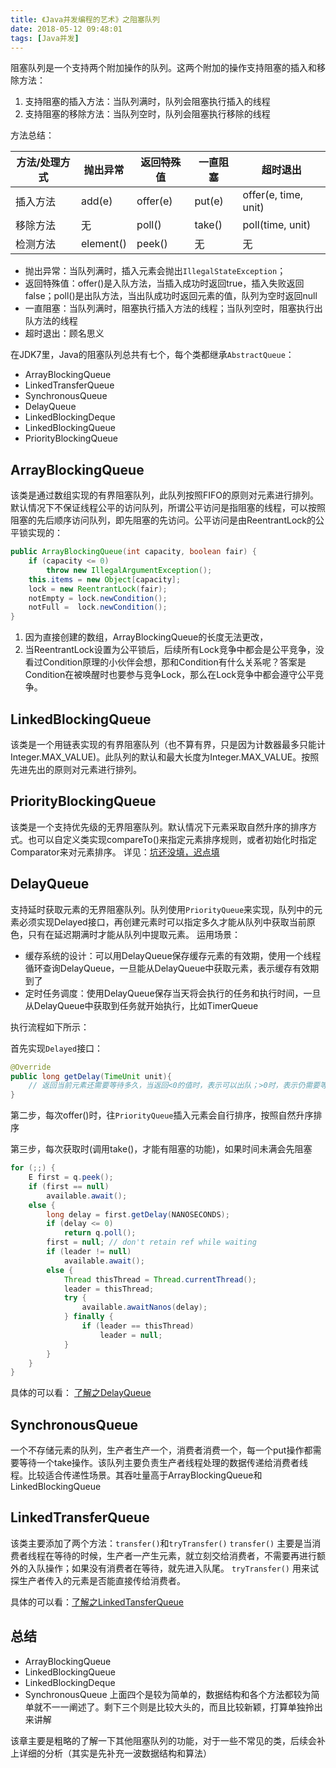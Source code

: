 ```yaml
---
title: 《Java并发编程的艺术》之阻塞队列
date: 2018-05-12 09:48:01
tags: [Java并发]
---
```


阻塞队列是一个支持两个附加操作的队列。这两个附加的操作支持阻塞的插入和移除方法：

1) 支持阻塞的插入方法：当队列满时，队列会阻塞执行插入的线程
2) 支持阻塞的移除方法：当队列空时，队列会阻塞执行移除的线程

方法总结：

| 方法/处理方式 | 抛出异常  | 返回特殊值 | 一直阻塞 | 超时退出             |
|---------------|-----------|------------|----------|----------------------|
| 插入方法      | add(e)    | offer(e)   | put(e)   | offer(e, time, unit) |
| 移除方法      | 无  | poll()     | take()   | poll(time, unit)     |
| 检测方法      | element() | peek()     | 无       | 无                   |

* 抛出异常：当队列满时，插入元素会抛出```IllegalStateException```；
* 返回特殊值：offer()是入队方法，当插入成功时返回true，插入失败返回false；poll()是出队方法，当出队成功时返回元素的值，队列为空时返回null
* 一直阻塞：当队列满时，阻塞执行插入方法的线程；当队列空时，阻塞执行出队方法的线程
* 超时退出：顾名思义

在JDK7里，Java的阻塞队列总共有七个，每个类都继承```AbstractQueue```：

* ArrayBlockingQueue
* LinkedTransferQueue
* SynchronousQueue
* DelayQueue
* LinkedBlockingDeque
* LinkedBlockingQueue
* PriorityBlockingQueue

## ArrayBlockingQueue
该类是通过数组实现的有界阻塞队列，此队列按照FIFO的原则对元素进行排列。默认情况下不保证线程公平的访问队列，所谓公平访问是指阻塞的线程，可以按照阻塞的先后顺序访问队列，即先阻塞的先访问。公平访问是由ReentrantLock的公平锁实现的：
```java
public ArrayBlockingQueue(int capacity, boolean fair) {
    if (capacity <= 0)
        throw new IllegalArgumentException();
    this.items = new Object[capacity];
    lock = new ReentrantLock(fair);
    notEmpty = lock.newCondition();
    notFull =  lock.newCondition();
}
```
1. 因为直接创建的数组，ArrayBlockingQueue的长度无法更改，
2. 当ReentrantLock设置为公平锁后，后续所有Lock竞争中都会是公平竞争，没看过Condition原理的小伙伴会想，那和Condition有什么关系呢？答案是Condition在被唤醒时也要参与竞争Lock，那么在Lock竞争中都会遵守公平竞争。

## LinkedBlockingQueue
该类是一个用链表实现的有界阻塞队列（也不算有界，只是因为计数器最多只能计Integer.MAX_VALUE)。此队列的默认和最大长度为Integer.MAX_VALUE。按照先进先出的原则对元素进行排列。

## PriorityBlockingQueue
该类是一个支持优先级的无界阻塞队列。默认情况下元素采取自然升序的排序方式。也可以自定义类实现compareTo()来指定元素排序规则，或者初始化时指定Comparator来对元素排序。
详见：[坑还没填，迟点填]()

## DelayQueue
支持延时获取元素的无界阻塞队列。队列使用```PriorityQueue```来实现，队列中的元素必须实现Delayed接口，再创建元素时可以指定多久才能从队列中获取当前原色，只有在延迟期满时才能从队列中提取元素。
运用场景：
* 缓存系统的设计：可以用DelayQueue保存缓存元素的有效期，使用一个线程循环查询DelayQueue，一旦能从DelayQueue中获取元素，表示缓存有效期到了
* 定时任务调度：使用DelayQueue保存当天将会执行的任务和执行时间，一旦从DelayQueue中获取到任务就开始执行，比如TimerQueue

执行流程如下所示：

 首先实现```Delayed```接口：
 ```java
 @Override
 public long getDelay(TimeUnit unit){
     // 返回当前元素还需要等待多久，当返回<0的值时，表示可以出队；>0时，表示仍需要等待
 }
 ```

第二步，每次offer()时，往```PriorityQueue```插入元素会自行排序，按照自然升序排序

第三步，每次获取时(调用take()，才能有阻塞的功能)，如果时间未满会先阻塞
```java
for (;;) {
    E first = q.peek();
    if (first == null)
        available.await();
    else {
        long delay = first.getDelay(NANOSECONDS);
        if (delay <= 0)
            return q.poll();
        first = null; // don't retain ref while waiting
        if (leader != null)
            available.await();
        else {
            Thread thisThread = Thread.currentThread();
            leader = thisThread;
            try {
                available.awaitNanos(delay);
            } finally {
                if (leader == thisThread)
                    leader = null;
            }
        }
    }
}
```
具体的可以看： [了解之DelayQueue]()

## SynchronousQueue
一个不存储元素的队列，生产者生产一个，消费者消费一个，每一个put操作都需要等待一个take操作。该队列主要负责生产者线程处理的数据传递给消费者线程。比较适合传递性场景。其吞吐量高于ArrayBlockingQueue和LinkedBlockingQueue

## LinkedTransferQueue
该类主要添加了两个方法：```transfer()```和```tryTransfer()```
```transfer()``` 主要是当消费者线程在等待的时候，生产者一产生元素，就立刻交给消费者，不需要再进行额外的入队操作；如果没有消费者在等待，就先进入队尾。
```tryTransfer()``` 用来试探生产者传入的元素是否能直接传给消费者。

具体的可以看：[了解之LinkedTansferQueue]()


## 总结

* ArrayBlockingQueue
* LinkedBlockingQueue
* LinkedBlockingDeque
* SynchronousQueue
上面四个是较为简单的，数据结构和各个方法都较为简单就不一一阐述了。剩下三个则是比较大头的，而且比较新颖，打算单独拎出来讲解

该章主要是粗略的了解一下其他阻塞队列的功能，对于一些不常见的类，后续会补上详细的分析（其实是先补充一波数据结构和算法）